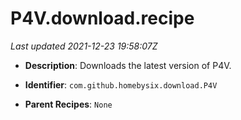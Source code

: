 # P4V.download.recipe

_Last updated 2021-12-23 19:58:07Z_

- **Description**: Downloads the latest version of P4V.

- **Identifier**: `com.github.homebysix.download.P4V`

- **Parent Recipes**: `None`